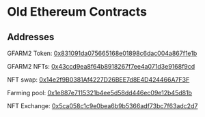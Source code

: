 # Old Ethereum Contracts
## Addresses

GFARM2 Token: [0x831091da075665168e01898c6dac004a867f1e1b](https://etherscan.io/token/0x831091da075665168e01898c6dac004a867f1e1b)

GFARM2 NFTs: [0x43ccd9ea8f64b8918267f7ee4a071d3e9168f9cd](https://etherscan.io/token/0x43ccd9ea8f64b8918267f7ee4a071d3e9168f9cd)

NFT swap: [0x14e2f9B0381Af4227D26BEE7d8E4D424466A7F3F](https://etherscan.io/address/0x14e2f9B0381Af4227D26BEE7d8E4D424466A7F3F)

Farming pool: [0x1e887e7115321b4ee5d58dd446ec09e12b45d81b](https://etherscan.io/address/0x1e887e7115321b4ee5d58dd446ec09e12b45d81b)

NFT Exchange: [0x5ca058c1c9e0bea6b9b5366adf73bc7f63adc2d7](https://etherscan.io/address/0x5ca058c1c9e0bea6b9b5366adf73bc7f63adc2d7)
